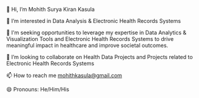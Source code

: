 👋 Hi, I’m Mohith Surya Kiran Kasula

👀 I’m interested in Data Analysis & Electronic Health Records Systems

🌱 I'm seeking opportunities to leverage my expertise in Data Analytics & Visualization Tools and Electronic Health Records Systems to drive meaningful impact in healthcare and improve societal outcomes.

💞️ I’m looking to collaborate on Health Data Projects and Projects related to Electronic Health Records Systems

📫 How to reach me mohithkasula@gmail.com

😄 Pronouns: He/Him/His

